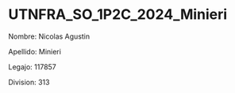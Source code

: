 # UTNFRA_SO_1P2C_2024_Minieri

Nombre: Nicolas Agustin

Apellido: Minieri

Legajo: 117857

Division: 313

